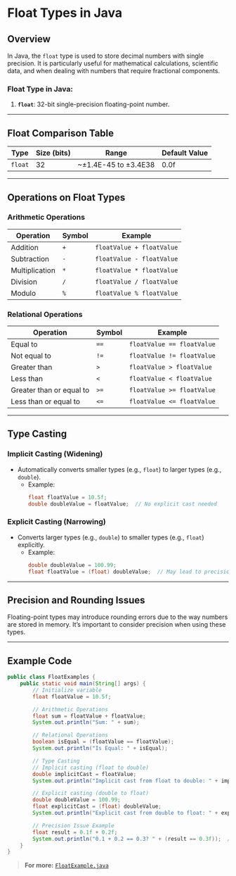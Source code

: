 # Float Types in Java

## Overview
In Java, the `float` type is used to store decimal numbers with single precision. It is particularly useful for mathematical calculations, scientific data, and when dealing with numbers that require fractional components.

### Float Type in Java:
1. **`float`**: 32-bit single-precision floating-point number.

---

## Float Comparison Table

| **Type**   | **Size (bits)** | **Range**                              | **Default Value** |
|------------|-----------------|----------------------------------------|-------------------|
| `float`    | 32             | ~±1.4E-45 to ±3.4E38                   | 0.0f             |

---

## Operations on Float Types

### **Arithmetic Operations**
| **Operation**  | **Symbol** | **Example**               |
|-----------------|------------|---------------------------|
| Addition        | `+`        | `floatValue + floatValue` |
| Subtraction     | `-`        | `floatValue - floatValue` |
| Multiplication  | `*`        | `floatValue * floatValue` |
| Division        | `/`        | `floatValue / floatValue` |
| Modulo          | `%`        | `floatValue % floatValue` |

### **Relational Operations**
| **Operation**       | **Symbol** | **Example**                 |
|----------------------|------------|-----------------------------|
| Equal to            | `==`       | `floatValue == floatValue` |
| Not equal to        | `!=`       | `floatValue != floatValue` |
| Greater than        | `>`        | `floatValue > floatValue`  |
| Less than           | `<`        | `floatValue < floatValue`  |
| Greater than or equal to | `>=` | `floatValue >= floatValue` |
| Less than or equal to   | `<=` | `floatValue <= floatValue` |

---

## Type Casting

### **Implicit Casting** (Widening)
- Automatically converts smaller types (e.g., `float`) to larger types (e.g., `double`).
    - Example:
        ```java
        float floatValue = 10.5f;
        double doubleValue = floatValue;  // No explicit cast needed
        ```

### **Explicit Casting** (Narrowing)
- Converts larger types (e.g., `double`) to smaller types (e.g., `float`) explicitly.
    - Example:
        ```java
        double doubleValue = 100.99;
        float floatValue = (float) doubleValue;  // May lead to precision loss
        ```

---

## Precision and Rounding Issues
Floating-point types may introduce rounding errors due to the way numbers are stored in memory. It’s important to consider precision when using these types.

---

## Example Code
```java
public class FloatExamples {
    public static void main(String[] args) {
        // Initialize variable
        float floatValue = 10.5f;

        // Arithmetic Operations
        float sum = floatValue + floatValue;
        System.out.println("Sum: " + sum);

        // Relational Operations
        boolean isEqual = (floatValue == floatValue);
        System.out.println("Is Equal: " + isEqual);

        // Type Casting
        // Implicit casting (float to double)
        double implicitCast = floatValue;
        System.out.println("Implicit cast from float to double: " + implicitCast);

        // Explicit casting (double to float)
        double doubleValue = 100.99;
        float explicitCast = (float) doubleValue;
        System.out.println("Explicit cast from double to float: " + explicitCast);

        // Precision Issue Example
        float result = 0.1f + 0.2f;
        System.out.println("0.1 + 0.2 == 0.3? " + (result == 0.3f));  // Output: false
    }
}
```

> **For more:** [`FloatExample.java`](./FloatExample.java)
